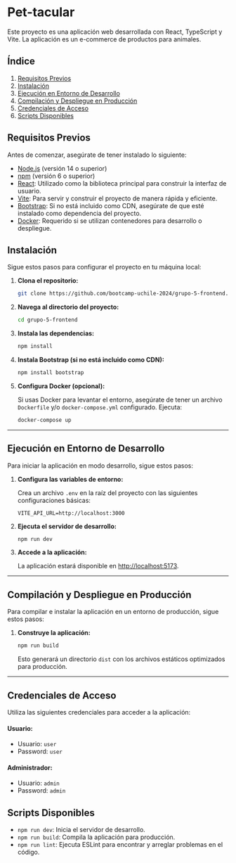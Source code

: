 # Pet-tacular

Este proyecto es una aplicación web desarrollada con React, TypeScript y Vite. La aplicación es un e-commerce de productos para animales.

## Índice

1. [Requisitos Previos](#requisitos-previos)
2. [Instalación](#instalación)
3. [Ejecución en Entorno de Desarrollo](#ejecución-en-entorno-de-desarrollo)
4. [Compilación y Despliegue en Producción](#compilación-y-despliegue-en-producción)
5. [Credenciales de Acceso](#credenciales-de-acceso)
6. [Scripts Disponibles](#scripts-disponibles)

## Requisitos Previos

Antes de comenzar, asegúrate de tener instalado lo siguiente:

- [Node.js](https://nodejs.org/) (versión 14 o superior)
- [npm](https://www.npmjs.com/) (versión 6 o superior)
- [React](https://react.dev/): Utilizado como la biblioteca principal para construir la interfaz de usuario.
- [Vite](https://vitejs.dev/): Para servir y construir el proyecto de manera rápida y eficiente.
- [Bootstrap](https://getbootstrap.com/): Si no está incluido como CDN, asegúrate de que esté instalado como dependencia del proyecto.
- [Docker](https://www.docker.com/): Requerido si se utilizan contenedores para desarrollo o despliegue.

## Instalación

Sigue estos pasos para configurar el proyecto en tu máquina local:

1. **Clona el repositorio:**

    ```sh
    git clone https://github.com/bootcamp-uchile-2024/grupo-5-frontend.git
    ```

2. **Navega al directorio del proyecto:**

    ```sh
    cd grupo-5-frontend
    ```

3. **Instala las dependencias:**

    ```sh
    npm install
    ```

4. **Instala Bootstrap (si no está incluido como CDN):**

    ```sh
    npm install bootstrap
    ```

5. **Configura Docker (opcional):**

    Si usas Docker para levantar el entorno, asegúrate de tener un archivo `Dockerfile` y/o `docker-compose.yml` configurado. Ejecuta:

    ```sh
    docker-compose up
    ```

---
## Ejecución en Entorno de Desarrollo

Para iniciar la aplicación en modo desarrollo, sigue estos pasos:

1. **Configura las variables de entorno:**

    Crea un archivo `.env` en la raíz del proyecto con las siguientes configuraciones básicas:

    ```env
    VITE_API_URL=http://localhost:3000
    ```

2. **Ejecuta el servidor de desarrollo:**

    ```sh
    npm run dev
    ```

3. **Accede a la aplicación:**

    La aplicación estará disponible en [http://localhost:5173](http://localhost:5173).

---
## Compilación y Despliegue en Producción

Para compilar e instalar la aplicación en un entorno de producción, sigue estos pasos:

1. **Construye la aplicación:**

    ```sh
    npm run build
    ```

    Esto generará un directorio `dist` con los archivos estáticos optimizados para producción.

---
## Credenciales de Acceso

Utiliza las siguientes credenciales para acceder a la aplicación:

#### Usuario:

* Usuario: `user`
* Password: `user`

#### Administrador:

* Usuario: `admin`
* Password: `admin`

## Scripts Disponibles

- `npm run dev`: Inicia el servidor de desarrollo.
- `npm run build`: Compila la aplicación para producción.
- `npm run lint`: Ejecuta ESLint para encontrar y arreglar problemas en el código.


